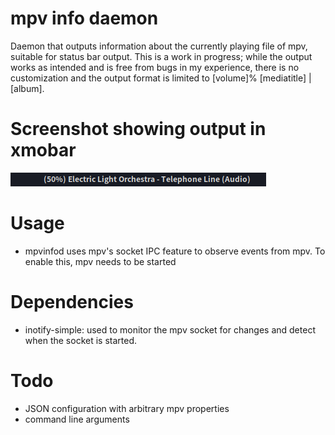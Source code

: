 # mpv info daemon
  Daemon that outputs information about the currently playing file of mpv,
  suitable for status bar output. This is a work in progress; while the output
  works as intended and is free from bugs in my experience, there is no
  customization and the output format is limited to [volume]% [mediatitle] |
  [album].

# Screenshot showing output in xmobar
![xmobar output](screenshot.png?raw=true "Title")

# Usage
  - mpvinfod uses mpv's socket IPC feature to observe events from mpv. To enable this, mpv needs to be started

# Dependencies
  - inotify-simple: used to monitor the mpv socket for changes and detect when
    the socket is started.

# Todo
  - JSON configuration with arbitrary mpv properties
  - command line arguments
